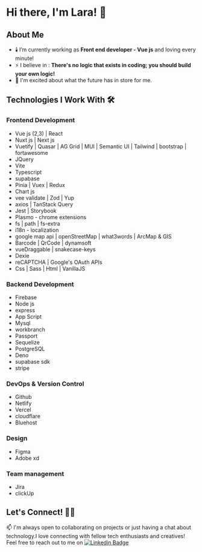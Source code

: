 # Hi there, I'm Lara! 👋



## About Me 
- 🕯️ I’m currently working as  **Front end developer - Vue js** and loving every minute!
- ⚡ I believe in : **There's no logic that exists in coding; you should build your own logic!**
- 🌱️ I'm excited about what the future has in store for me.

## Technologies I Work With 🛠

### Frontend Development
- Vue js (2,3)  | React 
- Nuxt js |  Next js
- Vuetify | Quasar | AG Grid | MUI | Semantic UI | Tailwind | bootstrap | fortawesome
- JQuery
- Vite
- Typescript 
- supabase 
- Pinia | Vuex | Redux
- Chart js 
- vee validate |  Zod | Yup 
- axios | TanStack Query
- Jest |  Storybook
- Plasmo - chrome extensions
- fs | path | fs-extra
- i18n - localization
- google map api | openStreetMap | what3words | ArcMap & GIS
- Barcode | QrCode | dynamsoft
- vueDraggable | snakecase-keys 
- Dexie
- reCAPTCHA  | Google's OAuth APIs
- Css | Sass | Html | VanillaJS

### Backend Development
- Firebase 
- Node js
- express 
- App Script 
- Mysql 
- workbranch 
- Passport 
- Sequelize
- PostgreSQL
- Deno
- supabase sdk
- stripe


### DevOps & Version Control
- Github
- Netlify
- Vercel
- cloudflare
- Bluehost

### Design
- Figma
- Adobe xd

### Team management
- Jira
- clickUp

## Let's Connect! 🚀🎈
 📫 I'm always open to collaborating on projects or just having a chat about technology.I love connecting with fellow tech enthusiasts and creatives!
 Feel free to reach out to me on [![Linkedin Badge](https://img.shields.io/badge/-geshben-blue?style=flat-square&logo=Linkedin&logoColor=white&link=geshben)](https://www.linkedin.com/in/geshben/)





